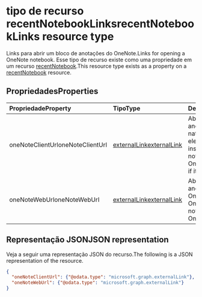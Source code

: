 # <a name="recentnotebooklinks-resource-type"></a><span data-ttu-id="36a8a-101">tipo de recurso recentNotebookLinks</span><span class="sxs-lookup"><span data-stu-id="36a8a-101">recentNotebookLinks resource type</span></span>

<span data-ttu-id="36a8a-102">Links para abrir um bloco de anotações do OneNote.</span><span class="sxs-lookup"><span data-stu-id="36a8a-102">Links for opening a OneNote notebook.</span></span> <span data-ttu-id="36a8a-103">Esse tipo de recurso existe como uma propriedade em um recurso [recentNotebook](recentnotebook.md).</span><span class="sxs-lookup"><span data-stu-id="36a8a-103">This resource type exists as a property on a [recentNotebook](recentnotebook.md) resource.</span></span>

## <a name="properties"></a><span data-ttu-id="36a8a-104">Propriedades</span><span class="sxs-lookup"><span data-stu-id="36a8a-104">Properties</span></span>
| <span data-ttu-id="36a8a-105">Propriedade</span><span class="sxs-lookup"><span data-stu-id="36a8a-105">Property</span></span>     | <span data-ttu-id="36a8a-106">Tipo</span><span class="sxs-lookup"><span data-stu-id="36a8a-106">Type</span></span>   |<span data-ttu-id="36a8a-107">Descrição</span><span class="sxs-lookup"><span data-stu-id="36a8a-107">Description</span></span>|
|:---------------|:--------|:----------|
|<span data-ttu-id="36a8a-108">oneNoteClientUrl</span><span class="sxs-lookup"><span data-stu-id="36a8a-108">oneNoteClientUrl</span></span>|[<span data-ttu-id="36a8a-109">externalLink</span><span class="sxs-lookup"><span data-stu-id="36a8a-109">externalLink</span></span>](externallink.md)|<span data-ttu-id="36a8a-110">Abre o bloco de anotações no cliente nativo do OneNote se ele estiver instalado.</span><span class="sxs-lookup"><span data-stu-id="36a8a-110">Opens the notebook in the OneNote native client if it's installed.</span></span>|
|<span data-ttu-id="36a8a-111">oneNoteWebUrl</span><span class="sxs-lookup"><span data-stu-id="36a8a-111">oneNoteWebUrl</span></span>|[<span data-ttu-id="36a8a-112">externalLink</span><span class="sxs-lookup"><span data-stu-id="36a8a-112">externalLink</span></span>](externallink.md)|<span data-ttu-id="36a8a-113">Abre o bloco de anotações no OneNote Online.</span><span class="sxs-lookup"><span data-stu-id="36a8a-113">Opens the notebook in OneNote Online.</span></span>|

## <a name="json-representation"></a><span data-ttu-id="36a8a-114">Representação JSON</span><span class="sxs-lookup"><span data-stu-id="36a8a-114">JSON representation</span></span>

<span data-ttu-id="36a8a-115">Veja a seguir uma representação JSON do recurso.</span><span class="sxs-lookup"><span data-stu-id="36a8a-115">The following is a JSON representation of the resource.</span></span>

<!-- {
  "blockType": "resource",
  "optionalProperties": [

  ],
  "@odata.type": "microsoft.graph.recentNotebookLinks"
}-->

```json
{
  "oneNoteClientUrl": {"@odata.type": "microsoft.graph.externalLink"},
  "oneNoteWebUrl": {"@odata.type": "microsoft.graph.externalLink"}
}

```

<!-- uuid: 8fcb5dbc-d5aa-4681-8e31-b001d5168d79
2015-10-25 14:57:30 UTC -->
<!-- {
  "type": "#page.annotation",
  "description": "recentNotebookLinks resource",
  "keywords": "",
  "section": "documentation",
  "tocPath": ""
}-->
